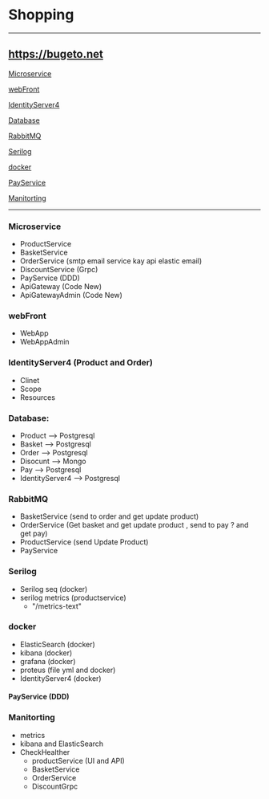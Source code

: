 # Shopping
----
https://bugeto.net
----
[Microservice](#microservice)

[webFront](#webfront)

[IdentityServer4](#IdentityServer4)

[Database](#Database)

[RabbitMQ](#RabbitMQ)

[Serilog](#Serilog)

[docker](#docker)

[PayService](#PayService)

[Manitorting](#Manitorting)

-----
### Microservice
  - ProductService
  - BasketService
  - OrderService (smtp email service kay api elastic email)
  - DiscountService (Grpc)
  - PayService (DDD)
  - ApiGateway (Code New)
  - ApiGatewayAdmin (Code New)

### webFront
  - WebApp
  - WebAppAdmin 

### IdentityServer4 (Product and Order)
  - Clinet
  - Scope
  - Resources
 
### Database:
  - Product --> Postgresql
  - Basket --> Postgresql
  - Order --> Postgresql
  - Disocunt --> Mongo
  - Pay --> Postgresql
  - IdentityServer4 --> Postgresql

### RabbitMQ
  - BasketService (send to order and get update product)
  - OrderService (Get basket and get update product , send to pay ? and get pay)
  - ProductService (send Update Product)
  - PayService

### Serilog
  - Serilog seq (docker)
  - serilog metrics (productservice)
    - "/metrics-text" 

### docker
  - ElasticSearch (docker)
  - kibana (docker)
  - grafana (docker)
  - proteus (file yml and docker)
  - IdentityServer4 (docker)
  
#### PayService (DDD)

### Manitorting
- metrics
- kibana and ElasticSearch
- CheckHealther
  - productService (UI and API)
  - BasketService
  - OrderService
  - DiscountGrpc


  
